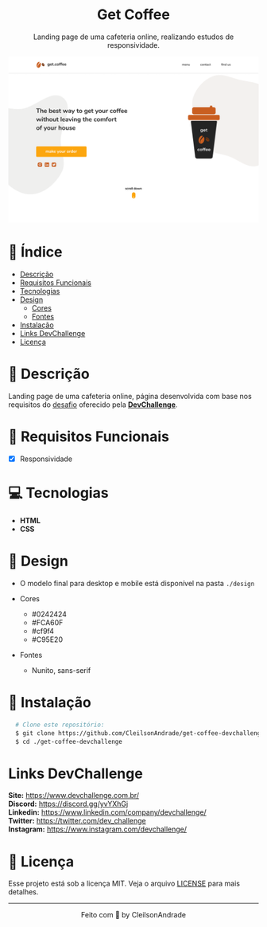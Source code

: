 <div align="center">
  <h1>Get Coffee</h1>
  <p>Landing page de uma cafeteria online, realizando estudos de responsividade.</p>
  <img src="./design/desktop.png" alt="Logo" width="800">
</div>

# 📒 Índice
* [Descrição](#descrição)
* [Requisitos Funcionais](#requisitos)
* [Tecnologias](#tecnologias)
* [Design](#design)
  * [Cores](#cores)
  * [Fontes](#fontes)
* [Instalação](#instalação)
* [Links DevChallenge](#links-devchallenge)
* [Licença](#licença)

# 📃 <span id="descrição">Descrição</span>
Landing page de uma cafeteria online, página desenvolvida com base nos requisitos do [desafio](https://github.com/lucianesantcs/get-coffee) oferecido pela [**DevChallenge**](https://devchallenge.now.sh/).

# 📌 <span id="requisitos">Requisitos Funcionais</span>
- [x] Responsividade<br>

# 💻 <span id="tecnologias">Tecnologias</span>
- **HTML**
- **CSS**

# 🎨 <span id="design">Design</span>
- O modelo final para desktop e mobile está disponível na pasta `./design`

- <span id="cores">Cores<br></span>
  * #0242424<br>
  * #FCA60F<br>
  * #cf9f4<br>
  * #C95E20<br>

- <span id="fontes">Fontes<br></span>
  * Nunito, sans-serif

# 🚀 <span id="instalação">Instalação</span>
```bash
  # Clone este repositório:
  $ git clone https://github.com/CleilsonAndrade/get-coffee-devchallenge.git
  $ cd ./get-coffee-devchallenge
```

# Links DevChallenge
**Site:** https://www.devchallenge.com.br/ <br>
**Discord:** https://discord.gg/yvYXhGj <br>
**Linkedin:** https://www.linkedin.com/company/devchallenge/<br>
**Twitter:** https://twitter.com/dev_challenge<br>
**Instagram:** https://www.instagram.com/devchallenge/<br>

# 📝 <span id="licença">Licença</span>
Esse projeto está sob a licença MIT. Veja o arquivo [LICENSE](LICENSE) para mais detalhes.

---

<p align="center">
  Feito com 💜 by CleilsonAndrade
</p>
